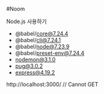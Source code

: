 #Noom

Node.js 사용하기
+ @babel/core@7.24.4
+ @babel/cli@7.24.1
+ @babel/node@7.23.9
+ @babel/preset-env@7.24.4
+ nodemon@3.1.0
+ pug@3.0.2
+ express@4.19.2

http://localhost:3000/ // Cannot GET 